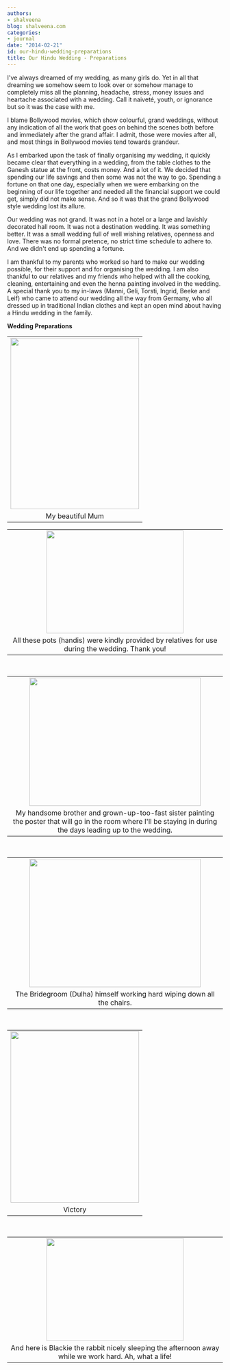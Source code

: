```yaml
---
authors:
- shalveena
blog: shalveena.com
categories:
- journal
date: "2014-02-21"
id: our-hindu-wedding-preparations
title: Our Hindu Wedding - Preparations
---
```


I've always dreamed of my wedding, as many girls do. Yet in all that dreaming we somehow seem to look over or somehow manage to completely miss all the planning, headache, stress, money issues and heartache associated with a wedding. Call it naiveté, youth, or ignorance but so it was the case with me.

I blame Bollywood movies, which show colourful, grand weddings, without any indication of all the work that goes on behind the scenes both before and immediately after the grand affair. I admit, those were movies after all, and most things in Bollywood movies tend towards grandeur.

As I embarked upon the task of finally organising my wedding, it quickly became clear that everything in a wedding, from the table clothes to the Ganesh statue at the front, costs money. And a lot of it. We decided that spending our life savings and then some was not the way to go. Spending a fortune on that one day, especially when we were embarking on the beginning of our life together and needed all the financial support we could get, simply did not make sense. And so it was that the grand Bollywood style wedding lost its allure.

Our wedding was not grand. It was not in a hotel or a large and lavishly decorated hall room. It was not a destination wedding. It was something better. It was a small wedding full of well wishing relatives, openness and love. There was no formal pretence, no strict time schedule to adhere to. And we didn't end up spending a fortune.

I am thankful to my parents who worked so hard to make our wedding possible, for their support and for organising the wedding. I am also thankful to our relatives and my friends who helped with all the cooking, cleaning, entertaining and even the henna painting involved in the wedding. A special thank you to my in-laws (Manni, Geli, Torsti, Ingrid, Beeke and Leif) who came to attend our wedding all the way from Germany, who all dressed up in traditional Indian clothes and kept an open mind about having a Hindu wedding in the family.

**Wedding Preparations**

<table class="tr-caption-container" style="margin-left:auto;margin-right:auto;text-align:center;" cellspacing="0" cellpadding="0" align="center"><tbody><tr><td style="text-align:center;"><a style="margin-left:auto;margin-right:auto;" href="https://shalveena.files.wordpress.com/2014/02/e751b-dscf6284.jpg"><img src="https://shalveena.files.wordpress.com/2014/02/e751b-dscf6284.jpg" width="300" height="400" border="0"></a></td></tr><tr><td class="tr-caption" style="text-align:center;">My beautiful Mum</td></tr></tbody></table>

<table class="tr-caption-container" style="margin-left:auto;margin-right:auto;text-align:center;" cellspacing="0" cellpadding="0" align="center"><tbody><tr><td style="text-align:center;"><a style="margin-left:auto;margin-right:auto;" href="https://shalveena.files.wordpress.com/2014/02/cb926-dscf6288.jpg"><img src="https://shalveena.files.wordpress.com/2014/02/cb926-dscf6288.jpg" width="320" height="240" border="0"></a></td></tr><tr><td class="tr-caption" style="text-align:center;">All these pots (handis) were kindly provided by relatives for use during the wedding. Thank you!</td></tr></tbody></table>

 

<table class="tr-caption-container" style="margin-left:auto;margin-right:auto;text-align:center;" cellspacing="0" cellpadding="0" align="center"><tbody><tr><td style="text-align:center;"><a style="margin-left:auto;margin-right:auto;" href="https://shalveena.files.wordpress.com/2014/02/4cc36-dscf6297.jpg"><img src="https://shalveena.files.wordpress.com/2014/02/4cc36-dscf6297.jpg" width="400" height="300" border="0"></a></td></tr><tr><td class="tr-caption" style="text-align:center;">My handsome brother and grown-up-too-fast sister painting the poster that will go in the room where I'll be staying in during the days leading up to the wedding.</td></tr></tbody></table>

 

<table class="tr-caption-container" style="margin-left:auto;margin-right:auto;text-align:center;" cellspacing="0" cellpadding="0" align="center"><tbody><tr><td style="text-align:center;"><a style="margin-left:auto;margin-right:auto;" href="https://shalveena.files.wordpress.com/2014/02/9230a-dscf6300.jpg"><img src="https://shalveena.files.wordpress.com/2014/02/9230a-dscf6300.jpg" width="400" height="300" border="0"></a></td></tr><tr><td class="tr-caption" style="text-align:center;">The Bridegroom (Dulha) himself working hard wiping down all the chairs.</td></tr></tbody></table>

 

<table class="tr-caption-container" style="margin-left:auto;margin-right:auto;text-align:center;" cellspacing="0" cellpadding="0" align="center"><tbody><tr><td style="text-align:center;"><a style="margin-left:auto;margin-right:auto;" href="https://shalveena.files.wordpress.com/2014/02/75a2a-dscf6304.jpg"><img src="https://shalveena.files.wordpress.com/2014/02/75a2a-dscf6304.jpg" width="300" height="400" border="0"></a></td></tr><tr><td class="tr-caption" style="text-align:center;">Victory</td></tr></tbody></table>

 

<table class="tr-caption-container" style="margin-left:auto;margin-right:auto;text-align:center;" cellspacing="0" cellpadding="0" align="center"><tbody><tr><td style="text-align:center;"><a style="margin-left:auto;margin-right:auto;" href="https://shalveena.files.wordpress.com/2014/02/09832-dscf6305.jpg"><img src="https://shalveena.files.wordpress.com/2014/02/09832-dscf6305.jpg" width="320" height="240" border="0"></a></td></tr><tr><td class="tr-caption" style="text-align:center;">And here is Blackie the rabbit nicely sleeping the afternoon away while we work hard. Ah, what a life!</td></tr></tbody></table>

